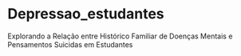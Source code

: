 # Depressao_estudantes
Explorando a Relação entre Histórico Familiar de Doenças Mentais e Pensamentos Suicidas em Estudantes
